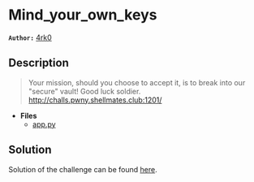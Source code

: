 # Mind_your_own_keys

**`Author:`** [4rk0](https://www.linkedin.com/in/abderahmane-oubahi-a72240243/)

## Description

> Your mission, should you choose to accept it, is to break into our "secure" vault!
> Good luck soldier.  
> http://challs.pwny.shellmates.club:1201/  






- **Files** 
 	- [app.py](challenge/app.py)  





## Solution
Solution of the challenge can be found [here](solution/).
